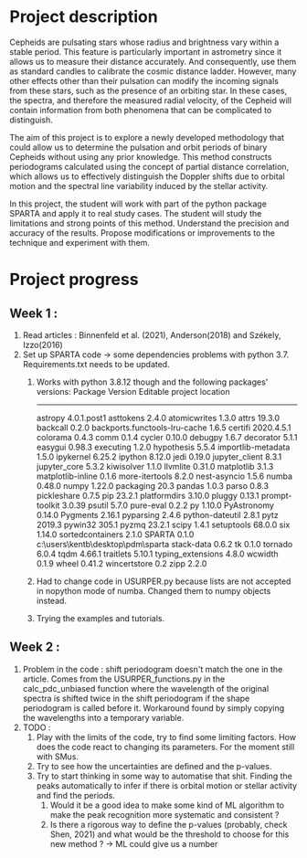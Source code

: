 # Project description

Cepheids are pulsating stars whose radius and brightness vary within a stable period. This feature is particularly important in astrometry since it allows us to measure their distance accurately. And consequently, use them as standard candles to calibrate the cosmic distance ladder. However, many other effects other than their pulsation can modify the incoming signals from these stars, such as the presence of an orbiting star. In these cases, the spectra, and therefore the measured radial velocity, of the Cepheid will contain information from both phenomena that can be complicated to distinguish.

 The aim of this project is to explore a newly developed methodology that could allow us to determine the pulsation and orbit periods of binary Cepheids without using any prior knowledge. This method constructs periodograms calculated using the concept of partial distance correlation, which allows us to effectively distinguish the Doppler shifts due to orbital motion and the spectral line variability induced by the stellar activity.

In this project, the student will work with part of the python package SPARTA and apply it to real study cases. The student will study the limitations and strong points of this method. Understand the precision and accuracy of the results. Propose modifications or improvements to the technique and experiment with them.

# Project progress

## Week 1 :  

1. Read articles : Binnenfeld et al. (2021), Anderson(2018) and Székely, Izzo(2016)
2. Set up SPARTA code -> some dependencies problems with python 3.7. Requirements.txt needs to be updated. 
    1. Works with python 3.8.12 though and the following packages' versions:
            Package                       Version     Editable project location
        ----------------------------- ----------- ---------------------------------
        astropy                       4.0.1.post1
        asttokens                     2.4.0
        atomicwrites                  1.3.0
        attrs                         19.3.0
        backcall                      0.2.0
        backports.functools-lru-cache 1.6.5
        certifi                       2020.4.5.1
        colorama                      0.4.3
        comm                          0.1.4
        cycler                        0.10.0
        debugpy                       1.6.7
        decorator                     5.1.1
        easygui                       0.98.3
        executing                     1.2.0
        hypothesis                    5.5.4
        importlib-metadata            1.5.0
        ipykernel                     6.25.2
        ipython                       8.12.0
        jedi                          0.19.0
        jupyter_client                8.3.1
        jupyter_core                  5.3.2
        kiwisolver                    1.1.0
        llvmlite                      0.31.0
        matplotlib                    3.1.3
        matplotlib-inline             0.1.6
        more-itertools                8.2.0
        nest-asyncio                  1.5.6
        numba                         0.48.0
        numpy                         1.22.0
        packaging                     20.3
        pandas                        1.0.3
        parso                         0.8.3
        pickleshare                   0.7.5
        pip                           23.2.1
        platformdirs                  3.10.0
        pluggy                        0.13.1
        prompt-toolkit                3.0.39
        psutil                        5.7.0
        pure-eval                     0.2.2
        py                            1.10.0
        PyAstronomy                   0.14.0
        Pygments                      2.16.1
        pyparsing                     2.4.6
        python-dateutil               2.8.1
        pytz                          2019.3
        pywin32                       305.1
        pyzmq                         23.2.1
        scipy                         1.4.1
        setuptools                    68.0.0
        six                           1.14.0
        sortedcontainers              2.1.0
        SPARTA                        0.1.0       c:\users\kentb\desktop\pdm\sparta
        stack-data                    0.6.2
        tk                            0.1.0
        tornado                       6.0.4
        tqdm                          4.66.1
        traitlets                     5.10.1
        typing_extensions             4.8.0
        wcwidth                       0.1.9
        wheel                         0.41.2
        wincertstore                  0.2
        zipp                          2.2.0


    2. Had to change code in USURPER.py because lists are not accepted in nopython mode of numba. Changed them to numpy objects instead.

    3. Trying the examples and tutorials.

## Week 2 :

1. Problem in the code : shift periodogram doesn't match the one in the article. Comes from the USURPER_functions.py in the calc_pdc_unbiased function where the wavelength of the original spectra is shifted twice in the shift periodogram if the shape periodogram is called before it. Workaround found by simply copying the wavelengths into a temporary variable.
2. TODO : 
    1. Play with the limits of the code, try to find some limiting factors. How does the code react to changing its parameters. For the moment still with SMus.
    2. Try to see how the uncertainties are defined and the p-values.
    3. Try to start thinking in some way to automatise that shit. Finding the peaks automatically to infer if there is orbital motion or stellar activity and find the periods.
        1. Would it be a good idea to make some kind of ML algorithm to make the peak recognition more systematic and consistent ?
        2. Is there a rigorous way to define the p-values (probably, check Shen, 2021) and what would be the threshold to choose for this new method ? -> ML could give us a number
